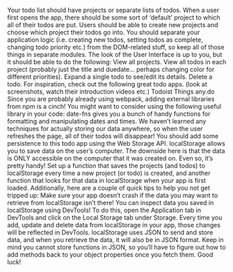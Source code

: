 Your todo list should have projects or separate lists of todos. When a user first opens the app, there should be some sort of ‘default’ project to which all of their todos are put. Users should be able to create new projects and choose which project their todos go into.
You should separate your application logic (i.e. creating new todos, setting todos as complete, changing todo priority etc.) from the DOM-related stuff, so keep all of those things in separate modules.
The look of the User Interface is up to you, but it should be able to do the following:
View all projects.
View all todos in each project (probably just the title and duedate… perhaps changing color for different priorities).
Expand a single todo to see/edit its details.
Delete a todo.
For inspiration, check out the following great todo apps. (look at screenshots, watch their introduction videos etc.)
Todoist
Things
any.do
Since you are probably already using webpack, adding external libraries from npm is a cinch! You might want to consider using the following useful library in your code:
date-fns gives you a bunch of handy functions for formatting and manipulating dates and times.
We haven’t learned any techniques for actually storing our data anywhere, so when the user refreshes the page, all of their todos will disappear! You should add some persistence to this todo app using the Web Storage API.
localStorage allows you to save data on the user’s computer. The downside here is that the data is ONLY accessible on the computer that it was created on. Even so, it’s pretty handy! Set up a function that saves the projects (and todos) to localStorage every time a new project (or todo) is created, and another function that looks for that data in localStorage when your app is first loaded. Additionally, here are a couple of quick tips to help you not get tripped up:
Make sure your app doesn’t crash if the data you may want to retrieve from localStorage isn’t there!
You can inspect data you saved in localStorage using DevTools! To do this, open the Application tab in DevTools and click on the Local Storage tab under Storage. Every time you add, update and delete data from localStorage in your app, those changes will be reflected in DevTools.
localStorage uses JSON to send and store data, and when you retrieve the data, it will also be in JSON format. Keep in mind you cannot store functions in JSON, so you’ll have to figure out how to add methods back to your object properties once you fetch them. Good luck!